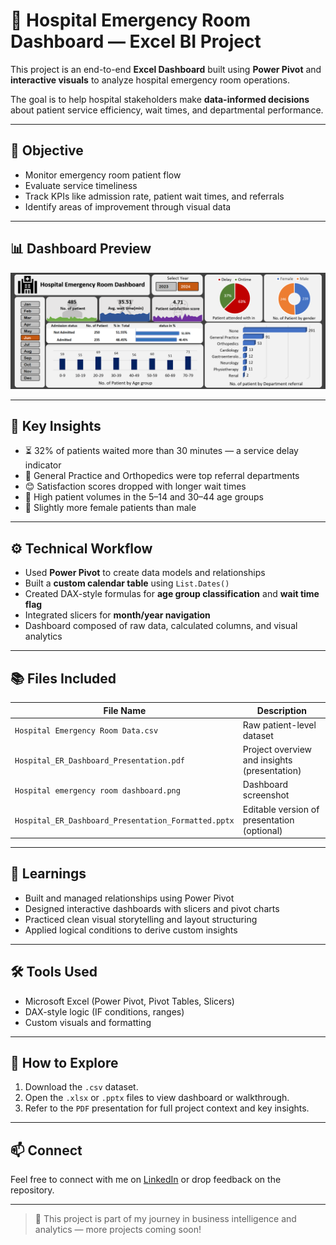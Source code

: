 # 🏥 Hospital Emergency Room Dashboard — Excel BI Project

This project is an end-to-end **Excel Dashboard** built using **Power Pivot** and **interactive visuals** to analyze hospital emergency room operations.

The goal is to help hospital stakeholders make **data-informed decisions** about patient service efficiency, wait times, and departmental performance.

---

## 🎯 Objective

- Monitor emergency room patient flow
- Evaluate service timeliness
- Track KPIs like admission rate, patient wait times, and referrals
- Identify areas of improvement through visual data

---

## 📊 Dashboard Preview

![Dashboard Screenshot](Hospital%20emergency%20room%20dashboard.png)

---

## 📌 Key Insights

- ⏳ 32% of patients waited more than 30 minutes — a service delay indicator
- 🏥 General Practice and Orthopedics were top referral departments
- 😊 Satisfaction scores dropped with longer wait times
- 👶 High patient volumes in the 5–14 and 30–44 age groups
- 🚻 Slightly more female patients than male

---

## ⚙️ Technical Workflow

- Used **Power Pivot** to create data models and relationships
- Built a **custom calendar table** using `List.Dates()`
- Created DAX-style formulas for **age group classification** and **wait time flag**
- Integrated slicers for **month/year navigation**
- Dashboard composed of raw data, calculated columns, and visual analytics

---

## 📚 Files Included

| File Name                               | Description                                 |
|----------------------------------------|---------------------------------------------|
| `Hospital Emergency Room Data.csv`     | Raw patient-level dataset                   |
| `Hospital_ER_Dashboard_Presentation.pdf` | Project overview and insights (presentation)|
| `Hospital emergency room dashboard.png` | Dashboard screenshot                        |
| `Hospital_ER_Dashboard_Presentation_Formatted.pptx` | Editable version of presentation (optional) |

---

## 🧠 Learnings

- Built and managed relationships using Power Pivot
- Designed interactive dashboards with slicers and pivot charts
- Practiced clean visual storytelling and layout structuring
- Applied logical conditions to derive custom insights

---

## 🛠️ Tools Used

- Microsoft Excel (Power Pivot, Pivot Tables, Slicers)
- DAX-style logic (IF conditions, ranges)
- Custom visuals and formatting

---

## 📌 How to Explore

1. Download the `.csv` dataset.
2. Open the `.xlsx` or `.pptx` files to view dashboard or walkthrough.
3. Refer to the `PDF` presentation for full project context and key insights.

---

## 📫 Connect

Feel free to connect with me on [LinkedIn](https://www.linkedin.com/in/ayushrsharma/) or drop feedback on the repository.

---

> 📍 This project is part of my journey in business intelligence and analytics — more projects coming soon!

